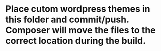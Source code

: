 # Place cutom wordpress themes in this folder and commit/push. Composer will move the files to the correct location during the build.